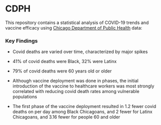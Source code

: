 # CDPH
This repository contains a statistical analysis of COVID-19 trends and vaccine efficacy using [Chicago Department of Public Health](https://data.cityofchicago.org/Health-Human-Services/COVID-19-Daily-Rolling-Average-Case-Death-and-Hosp/e68t-c7fv) data:

### Key Findings
* Covid deaths are varied over time, characterized by major spikes

* 41% of covid deaths were Black, 32% were Latinx

* 79% of covid deaths were 60 years old or older

* Although vaccine deployment was done in phases, the initial introduction of the vaccine to healthcare workers was most strongly correlated with reducing covid death rates among vulnerable populations

* The first phase of the vaccine deployment resulted in 1.2 fewer covid deaths on per day among Black Chicagoans, and 2 fewer for Latinx Chicagoans, and 3.16 fewer for people 60 and older